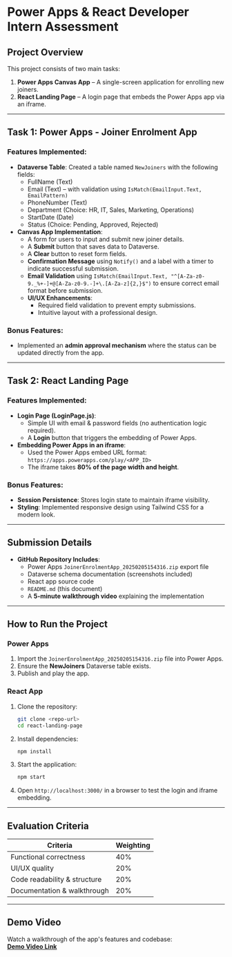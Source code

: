 # Power Apps & React Developer Intern Assessment

## Project Overview
This project consists of two main tasks:
1. **Power Apps Canvas App** – A single-screen application for enrolling new joiners.
2. **React Landing Page** – A login page that embeds the Power Apps app via an iframe.

---

## Task 1: Power Apps - Joiner Enrolment App
### Features Implemented:
- **Dataverse Table**: Created a table named `NewJoiners` with the following fields:
  - FullName (Text)
  - Email (Text) – with validation using `IsMatch(EmailInput.Text, EmailPattern)`
  - PhoneNumber (Text)
  - Department (Choice: HR, IT, Sales, Marketing, Operations)
  - StartDate (Date)
  - Status (Choice: Pending, Approved, Rejected)
- **Canvas App Implementation**:
  - A form for users to input and submit new joiner details.
  - A **Submit** button that saves data to Dataverse.
  - A **Clear** button to reset form fields.
  - **Confirmation Message** using `Notify()` and a label with a timer to indicate successful submission.
  - **Email Validation** using `IsMatch(EmailInput.Text, "^[A-Za-z0-9._%+-]+@[A-Za-z0-9.-]+\.[A-Za-z]{2,}$")` to ensure correct email format before submission.
  - **UI/UX Enhancements**:
    - Required field validation to prevent empty submissions.
    - Intuitive layout with a professional design.
  
### Bonus Features:
- Implemented an **admin approval mechanism** where the status can be updated directly from the app.

---

## Task 2: React Landing Page
### Features Implemented:
- **Login Page (LoginPage.js)**:
  - Simple UI with email & password fields (no authentication logic required).
  - A **Login** button that triggers the embedding of Power Apps.
- **Embedding Power Apps in an iframe**:
  - Used the Power Apps embed URL format: `https://apps.powerapps.com/play/<APP_ID>`
  - The iframe takes **80% of the page width and height**.
  
### Bonus Features:
- **Session Persistence**: Stores login state to maintain iframe visibility.
- **Styling**: Implemented responsive design using Tailwind CSS for a modern look.

---

## Submission Details
- **GitHub Repository Includes**:
  - Power Apps `JoinerEnrolmentApp_20250205154316.zip` export file
  - Dataverse schema documentation (screenshots included)
  - React app source code
  - `README.md` (this document)
  - A **5-minute walkthrough video** explaining the implementation

---

## How to Run the Project
### **Power Apps**
1. Import the `JoinerEnrolmentApp_20250205154316.zip` file into Power Apps.
2. Ensure the **NewJoiners** Dataverse table exists.
3. Publish and play the app.

### **React App**
1. Clone the repository:
   ```sh
   git clone <repo-url>
   cd react-landing-page
   ```
2. Install dependencies:
   ```sh
   npm install
   ```
3. Start the application:
   ```sh
   npm start
   ```
4. Open `http://localhost:3000/` in a browser to test the login and iframe embedding.

---

## Evaluation Criteria
| Criteria | Weighting |
|----------|-----------|
| Functional correctness | 40% |
| UI/UX quality | 20% |
| Code readability & structure | 20% |
| Documentation & walkthrough | 20% |

---

## **Demo Video**
Watch a walkthrough of the app's features and codebase:  
**[Demo Video Link](https://youtu.be/Ur2OvG6RUho)**

